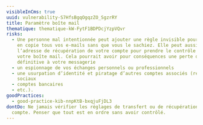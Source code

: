 ```yaml
---
visibleInCms: true
uuid: vulnerability-S7HfsBgqOgqzZO_SgzrRY
title: Paramètre boîte mail
thematique: thematique-kW-FytF1BDPDcjYzpVQvr
risks:
  - Une personne mal intentionnée peut ajouter une règle invisible pour recevoir
    en copie tous vos e-mails sans que vous le sachiez. Elle peut aussi changer
    l’adresse de récupération de votre compte pour prendre le contrôle total de
    votre boîte mail. Cela pourrait avoir pour conséquences une perte d’accès
    définitive à votre messagerie
  - un espionnage de vos échanges personnels ou professionnels
  - une usurpation d’identité et piratage d’autres comptes associés (réseaux
    sociaux
  - comptes bancaires
  - etc.).
goodPractices:
  - good-practice-kib-nnpKtB-bxqjuFjDL3
dontDo: Ne jamais vérifier les réglages de transfert ou de récupération de votre
  compte. Penser que tout est en ordre sans avoir contrôlé.
---
```

